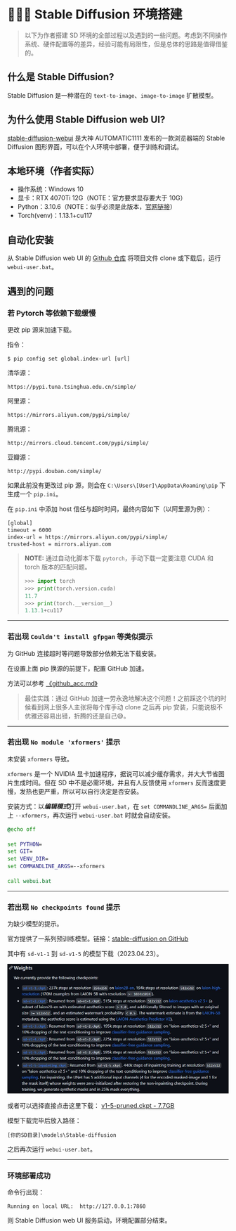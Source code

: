 # 👩🏻‍🏫 Stable Diffusion 环境搭建

> 以下为作者搭建 SD 环境的全部过程以及遇到的一些问题。考虑到不同操作系统、硬件配置等的差异，经验可能有局限性，但是总体的思路是值得借鉴的。

## 什么是 Stable Diffusion?
Stable Diffusion 是一种潜在的 `text-to-image`、`image-to-image` 扩散模型。

## 为什么使用 Stable Diffusion web UI?
[stable-diffusion-webui](https://github.com/AUTOMATIC1111/stable-diffusion-webui) 是大神 AUTOMATIC1111 发布的一款浏览器端的 Stable Diffusion 图形界面，可以在个人环境中部署，便于训练和调试。

## 本地环境（作者实际）
- 操作系统：Windows 10
- 显卡：RTX 4070Ti 12G（NOTE：官方要求显存要大于 10G）
- Python：3.10.6（NOTE：似乎必须是此版本，[官网链接](https://www.python.org/downloads/release/python-3106/)）
- Torch(venv)：1.13.1+cu117


## 自动化安装
从 Stable Diffusion web UI 的 [Github 仓库](https://github.com/AUTOMATIC1111/stable-diffusion-webui) 将项目文件 clone 或下载后，运行 `webui-user.bat`。

## 遇到的问题

### 若 Pytorch 等依赖下载缓慢
更改 pip 源来加速下载。

指令：
```shell
$ pip config set global.index-url [url]
```

清华源：

```
https://pypi.tuna.tsinghua.edu.cn/simple/
```

阿里源：

```
https://mirrors.aliyun.com/pypi/simple/
```

腾讯源：

```
http://mirrors.cloud.tencent.com/pypi/simple/
```

豆瓣源：

```
http://pypi.douban.com/simple/
```

如果此前没有更改过 pip 源，则会在 `C:\Users\[User]\AppData\Roaming\pip` 下生成一个 `pip.ini`。

在 `pip.ini` 中添加 host 信任与超时时间，最终内容如下（以阿里源为例）：

```
[global]
timeout = 6000
index-url = https://mirrors.aliyun.com/pypi/simple/
trusted-host = mirrors.aliyun.com
```

> **NOTE:** 通过自动化脚本下载 `pytorch`，手动下载一定要注意 CUDA 和 torch 版本的匹配问题。
> 
> ```python
> >>> import torch
> >>> print(torch.version.cuda)
> 11.7
> >>> print(torch.__version__)
> 1.13.1+cu117
> ```

---

### 若出现 `Couldn't install gfpgan` 等类似提示

为 GitHub 连接超时等问题导致部分依赖无法下载安装。

在设置上面 pip 换源的前提下，配置 GitHub 加速。

方法可以参考 [《github_acc.md》](../../utils/git/github_acc.md)

> 最佳实践：通过 GitHub 加速一劳永逸地解决这个问题！之前踩这个坑的时候看到网上很多人主张将每个库手动 clone 之后再 pip 安装，只能说极不优雅还容易出错，折腾的还是自己😅。
---

### 若出现 `No module 'xformers'` 提示

未安装 `xformers` 导致。

`xformers` 是一个 NVIDIA 显卡加速程序，据说可以减少缓存需求，并大大节省图片生成时间。但在 SD 中不是必需环境，并且有人反馈使用 `xformers` 反而速度更慢，发热也更严重，所以可以自行决定是否安装。

安装方式：以***编辑模式***打开 `webui-user.bat`，在 `set COMMANDLINE_ARGS=` 后面加上 `--xformers`，再次运行 `webui-user.bat` 时就会自动安装。 


```bat
@echo off

set PYTHON=
set GIT=
set VENV_DIR=
set COMMANDLINE_ARGS=--xformers

call webui.bat
```
---

### 若出现 `No checkpoints found` 提示

为缺少模型的提示。

官方提供了一系列预训练模型。链接：[stable-diffusion on GitHub](https://github.com/runwayml/stable-diffusion#weights)

其中有 `sd-v1-1` 到 `sd-v1-5` 的模型下载（2023.04.23）。

![sd--checkpoint-list](../../static/images/ai/stable_diffusion/sd__checkpoint_list.jpg)


或者可以选择直接点击这里下载： [v1-5-pruned.ckpt - 7.7GB](https://huggingface.co/runwayml/stable-diffusion-v1-5/resolve/main/v1-5-pruned.ckpt)


模型下载完毕后放入路径：
```
[你的SD目录]\models\Stable-diffusion
```

之后再次运行 `webui-user.bat`。

---

### 环境部署成功

命令行出现：
```shell
Running on local URL:  http://127.0.0.1:7860
```

则 Stable Diffusion web UI 服务启动，环境配置部分结束。
